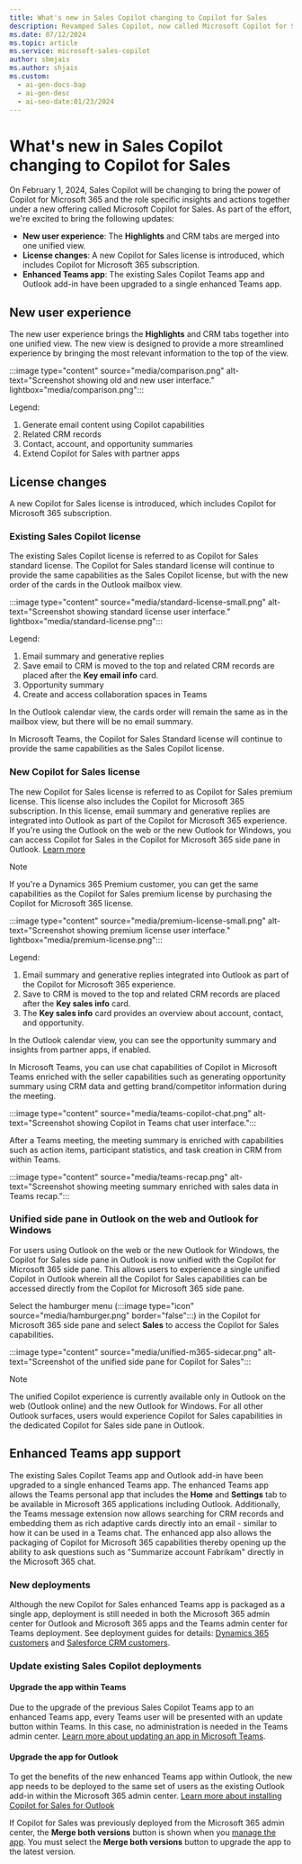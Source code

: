 ```yaml
---
title: What's new in Sales Copilot changing to Copilot for Sales
description: Revamped Sales Copilot, now called Microsoft Copilot for Sales, merges features and improves user experience.
ms.date: 07/12/2024
ms.topic: article
ms.service: microsoft-sales-copilot
author: sbmjais
ms.author: shjais
ms.custom:
  - ai-gen-docs-bap
  - ai-gen-desc
  - ai-seo-date:01/23/2024
---
```


# What's new in Sales Copilot changing to Copilot for Sales

On February 1, 2024, Sales Copilot will be changing to bring the power of Copilot for Microsoft 365 and the role specific insights and actions together under a new offering called Microsoft Copilot for Sales. As part of the effort, we're excited to bring the following updates:

- **New user experience**: The **Highlights** and CRM tabs are merged into one unified view.
- **License changes**: A new Copilot for Sales license is introduced, which includes Copilot for Microsoft 365 subscription.
- **Enhanced Teams app**: The existing Sales Copilot Teams app and Outlook add-in have been upgraded to a single enhanced Teams app. 

## New user experience

The new user experience brings the **Highlights** and CRM tabs together into one unified view. The new view is designed to provide a more streamlined experience by bringing the most relevant information to the top of the view.

:::image type="content" source="media/comparison.png" alt-text="Screenshot showing old and new user interface." lightbox="media/comparison.png":::

Legend:
1. Generate email content using Copilot capabilities
1. Related CRM records
1. Contact, account, and opportunity summaries
1. Extend Copilot for Sales with partner apps

## License changes

A new Copilot for Sales license is introduced, which includes Copilot for Microsoft 365 subscription. 

### Existing Sales Copilot license

The existing Sales Copilot license is referred to as Copilot for Sales standard license. The Copilot for Sales standard license will continue to provide the same capabilities as the Sales Copilot license, but with the new order of the cards in the Outlook mailbox view.

:::image type="content" source="media/standard-license-small.png" alt-text="Screenshot showing standard license user interface." lightbox="media/standard-license.png":::

Legend:
1. Email summary and generative replies
1. Save email to CRM is moved to the top and related CRM records are placed after the **Key email info** card.
1. Opportunity summary
1. Create and access collaboration spaces in Teams

In the Outlook calendar view, the cards order will remain the same as in the mailbox view, but there will be no email summary.

In Microsoft Teams, the Copilot for Sales Standard license will continue to provide the same capabilities as the Sales Copilot license. 

### New Copilot for Sales license

The new Copilot for Sales license is referred to as Copilot for Sales premium license. This license also includes the Copilot for Microsoft 365 subscription. In this license, email summary and generative replies are integrated into Outlook as part of the Copilot for Microsoft 365 experience. If you're using the Outlook on the web or the new Outlook for Windows, you can access Copilot for Sales in the Copilot for Microsoft 365 side pane in Outlook. [Learn more](#unified-side-pane-in-outlook-on-the-web-and-outlook-for-windows)

> [!NOTE]
> If you're a Dynamics 365 Premium customer, you can get the same capabilities as the Copilot for Sales premium license by purchasing the Copilot for Microsoft 365 license. 

:::image type="content" source="media/premium-license-small.png" alt-text="Screenshot showing premium license user interface." lightbox="media/premium-license.png":::

Legend:
1. Email summary and generative replies integrated into Outlook as part of the Copilot for Microsoft 365 experience.
1. Save to CRM is moved to the top and related CRM records are placed after the **Key sales info** card.
1. The **Key sales info** card provides an overview about account, contact, and opportunity.

In the Outlook calendar view, you can see the opportunity summary and insights from partner apps, if enabled.

In Microsoft Teams, you can use chat capabilities of Copilot in Microsoft Teams enriched with the seller capabilities such as generating opportunity summary using CRM data and getting brand/competitor information during the meeting.

:::image type="content" source="media/teams-copilot-chat.png" alt-text="Screenshot showing Copilot in Teams chat user interface.":::

After a Teams meeting, the meeting summary is enriched with capabilities such as action items, participant statistics, and task creation in CRM from within Teams.

:::image type="content" source="media/teams-recap.png" alt-text="Screenshot showing meeting summary enriched with sales data in Teams recap.":::

### Unified side pane in Outlook on the web and Outlook for Windows

For users using Outlook on the web or the new Outlook for Windows, the Copilot for Sales side pane in Outlook is now unified with the Copilot for Microsoft 365 side pane. This allows users to experience a single unified Copilot in Outlook wherein all the Copilot for Sales capabilities can be accessed directly from the Copilot for Microsoft 365 side pane. 

Select the hamburger menu (:::image type="icon" source="media/hamburger.png" border="false":::) in the Copilot for Microsoft 365 side pane and select **Sales** to access the Copilot for Sales capabilities.

:::image type="content" source="media/unified-m365-sidecar.png" alt-text="Screenshot of the unified side pane for Copilot for Sales":::

> [!NOTE]
> The unified Copilot experience is currently available only in Outlook on the web (Outlook online) and the new Outlook for Windows. For all other Outlook surfaces, users would experience Copilot for Sales capabilities in the dedicated Copilot for Sales side pane in Outlook.

## Enhanced Teams app support

The existing Sales Copilot Teams app and Outlook add-in have been upgraded to a single enhanced Teams app. The enhanced Teams app allows the Teams personal app that includes the **Home** and **Settings** tab to be available in Microsoft 365 applications including Outlook. Additionally, the Teams message extension now allows searching for CRM records and embedding them as rich adaptive cards directly into an email - similar to how it can be used in a Teams chat. The enhanced app also allows the packaging of Copilot for Microsoft 365 capabilities thereby opening up the ability to ask questions such as "Summarize account Fabrikam" directly in the Microsoft 365 chat.

### New deployments

Although the new Copilot for Sales enhanced Teams app is packaged as a single app, deployment is still needed in both the Microsoft 365 admin center for Outlook and Microsoft 365 apps and the Teams admin center for Teams deployment. See deployment guides for details: [Dynamics 365 customers](deploy-viva-sales-d365.md) and [Salesforce CRM customers](deploy-viva-sales-sf.md).

### Update existing Sales Copilot deployments

#### Upgrade the app within Teams 

Due to the upgrade of the previous Sales Copilot Teams app to an enhanced Teams app, every Teams user will be presented with an update button within Teams. In this case, no administration is needed in the Teams admin center. [Learn more about updating an app in Microsoft Teams](https://support.microsoft.com/office/update-an-app-in-microsoft-teams-3d53d136-5c5d-4dfa-9602-01e6fdd8015b).

#### Upgrade the app for Outlook 

To get the benefits of the new enhanced Teams app within Outlook, the new app needs to be deployed to the same set of users as the existing Outlook add-in within the Microsoft 365 admin center. [Learn more about installing Copilot for Sales for Outlook](install-viva-sales-as-an-integrated-app.md)

If Copilot for Sales was previously deployed from the Microsoft 365 admin center, the **Merge both versions** button is shown when you [manage the app](install-viva-sales-as-an-integrated-app.md#manage-the-copilot-for-sales-app). You must select the **Merge both versions** button to upgrade the app to the latest version. 